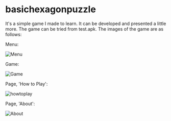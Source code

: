 # basichexagonpuzzle 

It's a simple game I made to learn. It can be developed and presented a little more. The game can be tried from test.apk. 
The images of the game are as follows:

Menu:

![Menu](https://user-images.githubusercontent.com/48997267/108841527-f482b000-75e8-11eb-8e20-d57e7049be3c.PNG)

Game:

![Game](https://user-images.githubusercontent.com/48997267/108841637-209e3100-75e9-11eb-90c3-324dc7abacaa.PNG)

Page, 'How to Play':

![howtoplay](https://user-images.githubusercontent.com/48997267/108841756-54795680-75e9-11eb-9fe8-437c73797967.PNG)

Page, 'About':

![About](https://user-images.githubusercontent.com/48997267/108841802-60fdaf00-75e9-11eb-97b5-8b1eda0b4e7e.PNG)
